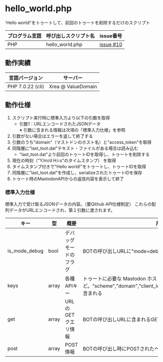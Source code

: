 # hello_world.php

 'Hello world!'をトゥートして、前回のトゥートを削除するだけのスクリプト
 
| プログラム言語 | 呼び出しスクリプト名 | issue番号 |
| --- | --- | :---: |
| PHP | hello_world.php | [issue #10](https://github.com/Qithub-BOT/scripts/issues/10) |

## 動作実績

| 言語バージョン | サーバー |
| --- | --- |
| PHP 7.0.22 (cli) | Xrea @ ValueDomain |

## 動作仕様

1. スクリプト実行時に標準入力より以下の引数を取得
    - 引数1：URLエンコードされたJSONデータ<br>※ 引数に含まれる情報は次項の「標準入力仕様」を参照
1. 引数がない場合はエラーを返して終了する
1. 引数のうち"domain"（マストドンのホスト名）と"access_token"を取得
1. 同階層に"last_toot.dat"テキスト・ファイルがある場合は読み込む
    - "last_toot.dat"より前回のトゥートIDを取得し、トゥートを削除する
1. 現在の時刻（"Y/m/d H:i:s"のタイムスタンプ） を取得
1. タイムスタンプ付きで"Hello world!"をトゥートし、トゥートIDを取得
1. 同階層に"last_toot.dat"を作成し、serializeされたトゥートIDを保存
1. トゥート時のMastodonAPIからの返信内容を表示して終了

### 標準入力仕様

標準入力で受け取るJSONデータの内容。（要Qithub API仕様制定）
これらの配列データがURLエンコードされ、第１引数に渡されます。

| キー | 型 | 概要 | 用途 |
| --- | --- | --- | --- |
| is_mode_debug | bool | デバッグモードのフラグ | BOTの呼び出しURLに"mode=debug"が含まれている場合の動作用 |
| keys | array | 各種APIキー | トゥートに必要な Mastodon ホスト名、アクセストークンなど。"scheme","domain","client_id","client_secret","access_token"が含まれる |
| get | array | URLのGETクエリ情報 | BOTの呼び出しURLに含まれるGETヘッダーの内容 |
| post | array | POST情報 | BOTの呼び出し時にPOSTされたヘッダー情報 |
